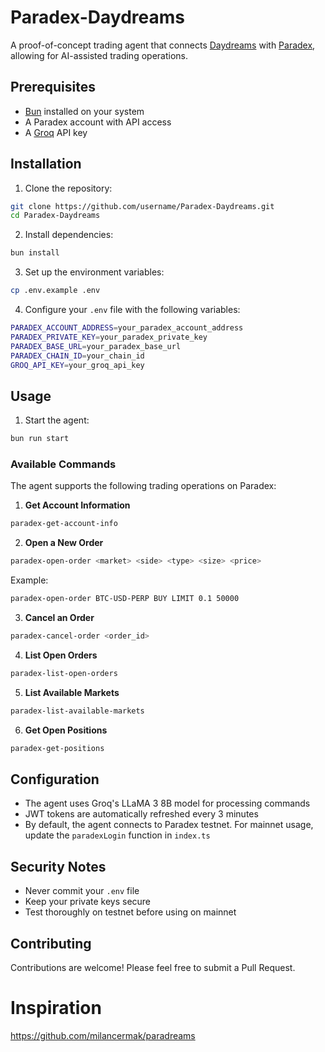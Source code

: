# Paradex-Daydreams

A proof-of-concept trading agent that connects [Daydreams](https://www.dreams.fun/) with [Paradex](https://www.paradex.trade/), allowing for AI-assisted trading operations.

## Prerequisites

- [Bun](https://bun.sh/) installed on your system
- A Paradex account with API access
- A [Groq](https://groq.com/) API key

## Installation

1. Clone the repository:

```bash
git clone https://github.com/username/Paradex-Daydreams.git
cd Paradex-Daydreams
```

2. Install dependencies:

```bash
bun install
```

3. Set up the environment variables:

```bash
cp .env.example .env
```

4. Configure your `.env` file with the following variables:

```bash
PARADEX_ACCOUNT_ADDRESS=your_paradex_account_address
PARADEX_PRIVATE_KEY=your_paradex_private_key
PARADEX_BASE_URL=your_paradex_base_url
PARADEX_CHAIN_ID=your_chain_id
GROQ_API_KEY=your_groq_api_key
```

## Usage

1. Start the agent:

```bash
bun run start
```

### Available Commands

The agent supports the following trading operations on Paradex:

1. **Get Account Information**

```bash
paradex-get-account-info
```

2. **Open a New Order**

```bash
paradex-open-order <market> <side> <type> <size> <price>
```

Example:

```bash
paradex-open-order BTC-USD-PERP BUY LIMIT 0.1 50000
```

3. **Cancel an Order**

```bash
paradex-cancel-order <order_id>
```

4. **List Open Orders**

```bash
paradex-list-open-orders
```

5. **List Available Markets**

```bash
paradex-list-available-markets
```

6. **Get Open Positions**

```bash
paradex-get-positions
```


## Configuration

- The agent uses Groq's LLaMA 3 8B model for processing commands
- JWT tokens are automatically refreshed every 3 minutes
- By default, the agent connects to Paradex testnet. For mainnet usage, update the `paradexLogin` function in `index.ts`

## Security Notes

- Never commit your `.env` file
- Keep your private keys secure
- Test thoroughly on testnet before using on mainnet

## Contributing

Contributions are welcome! Please feel free to submit a Pull Request.

# Inspiration

https://github.com/milancermak/paradreams